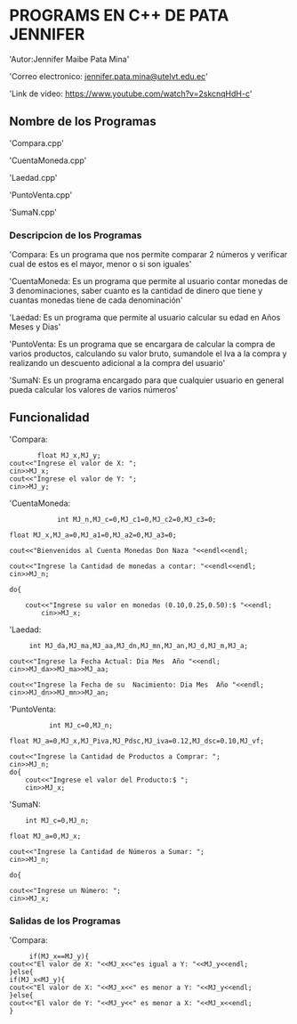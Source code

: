 #  PROGRAMS EN C++  DE PATA JENNIFER

'Autor:Jennifer Maibe Pata Mina'

'Correo electronico: jennifer.pata.mina@utelvt.edu.ec'

'Link de video:  https://www.youtube.com/watch?v=2skcnqHdH-c'

## Nombre de los Programas

'Compara.cpp'

'CuentaMoneda.cpp'

'Laedad.cpp'

'PuntoVenta.cpp'

'SumaN.cpp'

### Descripcion de los Programas

'Compara: Es un programa que nos permite comparar 2 números y verificar cual de estos es el mayor, menor o si son iguales'

'CuentaMoneda: Es un programa que permite al usuario contar monedas de 3 denominaciones, saber cuanto es la cantidad de dinero que tiene y cuantas monedas tiene de cada denominación'

'Laedad: Es un programa que permite al usuario calcular su edad en Años Meses y Dias'

'PuntoVenta:  Es un programa que se encargara de calcular la compra de varios productos, calculando su valor bruto, sumandole el Iva a la compra y realizando un descuento adicional a la compra del usuario'

'SumaN: Es un programa encargado para que cualquier usuario en general pueda calcular los valores de varios números'

## Funcionalidad

'Compara: 

           float MJ_x,MJ_y;
	cout<<"Ingrese el valor de X: ";
	cin>>MJ_x;
	cout<<"Ingrese el valor de Y: ";
	cin>>MJ_y;

'CuentaMoneda:

                int MJ_n,MJ_c=0,MJ_c1=0,MJ_c2=0,MJ_c3=0;

	float MJ_x,MJ_a=0,MJ_a1=0,MJ_a2=0,MJ_a3=0;
	
	cout<<"Bienvenidos al Cuenta Monedas Don Naza "<<endl<<endl;
	
	cout<<"Ingrese la Cantidad de monedas a contar: "<<endl<<endl;
	cin>>MJ_n;
	
	do{
	
		cout<<"Ingrese su valor en monedas (0.10,0.25,0.50):$ "<<endl;
	        cin>>MJ_x;

'Laedad:
 
         int MJ_da,MJ_ma,MJ_aa,MJ_dn,MJ_mn,MJ_an,MJ_d,MJ_m,MJ_a;
	
	cout<<"Ingrese la Fecha Actual: Dia Mes  Año "<<endl;
	cin>>MJ_da>>MJ_ma>>MJ_aa;

	cout<<"Ingrese la Fecha de su  Nacimiento: Dia Mes  Año "<<endl;
	cin>>MJ_dn>>MJ_mn>>MJ_an;

'PuntoVenta:

              int MJ_c=0,MJ_n;

	float MJ_a=0,MJ_x,MJ_Piva,MJ_Pdsc,MJ_iva=0.12,MJ_dsc=0.10,MJ_vf;

	cout<<"Ingrese la Cantidad de Productos a Comprar: ";
	cin>>MJ_n;
	do{
		cout<<"Ingrese el valor del Producto:$ ";
		cin>>MJ_x;

'SumaN:

        int MJ_c=0,MJ_n;

	float MJ_a=0,MJ_x;

	cout<<"Ingrese la Cantidad de Números a Sumar: ";
	cin>>MJ_n;

	do{

	cout<<"Ingrese un Número: ";
	cin>>MJ_x;

### Salidas de los Programas

'Compara:

         if(MJ_x==MJ_y){
	cout<<"El valor de X: "<<MJ_x<<"es igual a Y: "<<MJ_y<<endl;
	}else{
	if(MJ_x<MJ_y){
	cout<<"El valor de X: "<<MJ_x<<" es menor a Y: "<<MJ_y<<endl;
	}else{
	cout<<"El valor de Y: "<<MJ_y<<" es menor a X: "<<MJ_x<<endl;
	}
